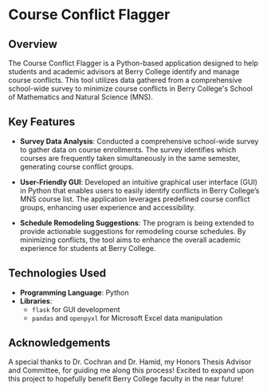 # Course Conflict Flagger

## Overview

The Course Conflict Flagger is a Python-based application designed to help students and academic advisors at Berry College identify and manage course conflicts. This tool utilizes data gathered from a comprehensive school-wide survey to minimize course conflicts in Berry College's School of Mathematics and Natural Science (MNS).

## Key Features

- **Survey Data Analysis**: Conducted a comprehensive school-wide survey to gather data on course enrollments. The survey identifies which courses are frequently taken simultaneously in the same semester, generating course conflict groups.

- **User-Friendly GUI**: Developed an intuitive graphical user interface (GUI) in Python that enables users to easily identify conflicts in Berry College’s MNS course list. The application leverages predefined course conflict groups, enhancing user experience and accessibility.

- **Schedule Remodeling Suggestions**: The program is being extended to provide actionable suggestions for remodeling course schedules. By minimizing conflicts, the tool aims to enhance the overall academic experience for students at Berry College.

## Technologies Used

- **Programming Language**: Python
- **Libraries**: 
  - `flask` for GUI development
  - `pandas` and `openpyxl` for Microsoft Excel data manipulation

## Acknowledgements
A special thanks to Dr. Cochran and Dr. Hamid, my Honors Thesis Advisor and Committee, for guiding me along this process! Excited to expand upon this project to hopefully benefit Berry College faculty in the near future!
